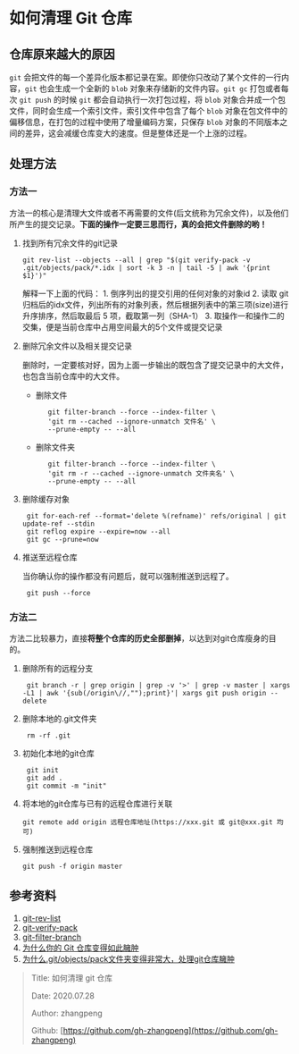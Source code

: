 # 如何清理 Git 仓库

## 仓库原来越大的原因

`git` 会把文件的每一个差异化版本都记录在案。即使你只改动了某个文件的一行内容，`git` 也会生成一个全新的 `blob` 对象来存储新的文件内容。`git gc` 打包或者每次 `git push` 的时候 `git` 都会自动执行一次打包过程，将 `blob` 对象合并成一个包文件，同时会生成一个索引文件，索引文件中包含了每个 `blob` 对象在包文件中的偏移信息，在打包的过程中使用了增量编码方案，只保存 `blob` 对象的不同版本之间的差异，这会减缓仓库变大的速度。但是整体还是一个上涨的过程。

## 处理方法

### 方法一

方法一的核心是清理大文件或者不再需要的文件\(后文统称为冗余文件\)，以及他们所产生的提交记录。**下面的操作一定要三思而行，真的会把文件删除的哟！**

1. 找到所有冗余文件的git记录

   ```text
   git rev-list --objects --all | grep "$(git verify-pack -v .git/objects/pack/*.idx | sort -k 3 -n | tail -5 | awk '{print $1}')"
   ```

   解释一下上面的代码： 1. 倒序列出的提交引用的任何对象的对象id 2. 读取 git 归档后的idx文件，列出所有的对象列表，然后根据列表中的第三项\(size\)进行升序排序，然后取最后 5 项，截取第一列（SHA-1） 3. 取操作一和操作二的交集，便是当前仓库中占用空间最大的5个文件或提交记录

2. 删除冗余文件以及相关提交记录

   删除时，一定要核对好，因为上面一步输出的既包含了提交记录中的大文件，也包含当前仓库中的大文件。

   * 删除文件

     ```text
        git filter-branch --force --index-filter \
        'git rm --cached --ignore-unmatch 文件名' \
        --prune-empty -- --all
     ```

   * 删除文件夹

     ```text
        git filter-branch --force --index-filter \
        'git rm -r --cached --ignore-unmatch 文件夹名' \
        --prune-empty -- --all
     ```

3. 删除缓存对象

   ```text
    git for-each-ref --format='delete %(refname)' refs/original | git update-ref --stdin
    git reflog expire --expire=now --all
    git gc --prune=now
   ```

4. 推送至远程仓库

   当你确认你的操作都没有问题后，就可以强制推送到远程了。

   ```text
    git push --force
   ```

### 方法二

方法二比较暴力，直接**将整个仓库的历史全部删掉**，以达到对git仓库瘦身的目的。

1. 删除所有的远程分支

   ```text
    git branch -r | grep origin | grep -v '>' | grep -v master | xargs -L1 | awk '{sub(/origin\//,"");print}'| xargs git push origin --delete
   ```

2. 删除本地的.git文件夹

   ```text
    rm -rf .git
   ```

3. 初始化本地的git仓库

   ```text
    git init
    git add .
    git commit -m "init"
   ```

4. 将本地的git仓库与已有的远程仓库进行关联

   ```text
   git remote add origin 远程仓库地址(https://xxx.git 或 git@xxx.git 均可)
   ```

5. 强制推送到远程仓库

   ```text
   git push -f origin master
   ```

## 参考资料

1. [git-rev-list](https://git-scm.com/docs/git-rev-list)
2. [git-verify-pack](https://git-scm.com/docs/git-verify-pack)
3. [git-filter-branch](https://git-scm.com/docs/git-filter-branch)
4. [为什么你的 Git 仓库变得如此臃肿](https://www.jianshu.com/p/7231b509c279)
5. [为什么.git/objects/pack文件夹变得非常大，处理git仓库臃肿](https://www.jianshu.com/p/4f2ccb48da77)

> Title: 如何清理 git 仓库
>
> Date: 2020.07.28
>
> Author: zhangpeng
>
> Github: [https://github.com/gh-zhangpeng](https://github.com/gh-zhangpeng)

